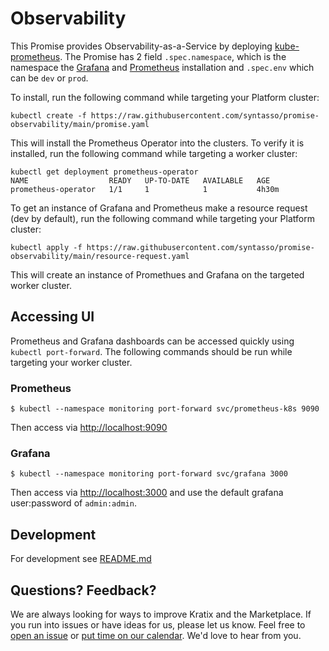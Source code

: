 # Observability

This Promise provides Observability-as-a-Service by deploying [kube-prometheus](https://github.com/prometheus-operator/kube-prometheus). The Promise has 2 field `.spec.namespace`,
which is the namespace the [Grafana](https://github.com/grafana/grafana) and [Prometheus](https://github.com/prometheus/prometheus) installation and `.spec.env` which can be `dev` or `prod`.

To install, run the following command while targeting your Platform cluster:

```
kubectl create -f https://raw.githubusercontent.com/syntasso/promise-observability/main/promise.yaml
```

This will install the Prometheus Operator into the clusters. To verify it is installed,
run the following command while targeting a worker cluster:

```
kubectl get deployment prometheus-operator
NAME                  READY   UP-TO-DATE   AVAILABLE   AGE
prometheus-operator   1/1     1            1           4h30m
```

To get an instance of Grafana and Prometheus make a resource request (dev by default), run the
following command while targeting your Platform cluster:

```
kubectl apply -f https://raw.githubusercontent.com/syntasso/promise-observability/main/resource-request.yaml
```

This will create an instance of Promethues and Grafana on the targeted worker cluster.

## Accessing UI

Prometheus and Grafana dashboards can be accessed quickly using `kubectl port-forward`. The
following commands should be run while targeting your worker cluster.

### Prometheus

```shell
$ kubectl --namespace monitoring port-forward svc/prometheus-k8s 9090
```

Then access via [http://localhost:9090](http://localhost:9090)

### Grafana

```shell
$ kubectl --namespace monitoring port-forward svc/grafana 3000
```

Then access via [http://localhost:3000](http://localhost:3000) and use the default grafana user:password of `admin:admin`.

## Development

For development see [README.md](./internal/README.md)

## Questions? Feedback?

We are always looking for ways to improve Kratix and the Marketplace. If you run into issues or have ideas for us, please let us know. Feel free to [open an issue](https://github.com/syntasso/kratix-marketplace/issues/new/choose) or [put time on our calendar](https://www.syntasso.io/contact-us). We'd love to hear from you.
